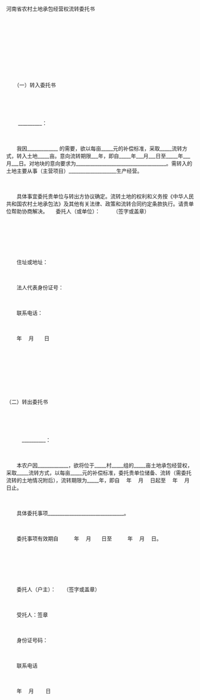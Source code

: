 



河南省农村土地承包经营权流转委托书



 

　　

　　

　　

　　


 
　　
 
　　（一）转入委托书
 
　　
 
　　

　　 __________：

　　

　　我因_____________ 的需要，欲以每亩_____元的补偿标准，采取_____流转方式，转入土地_____亩。意向流转期限___年，即自_____年___月___日至_____年___月___日。对地块的意向要求为______________________________________。需转入的土地主要从事（主营项目）____________________生产经营。

　　

　　具体事宜委托贵单位与转出方协议确定。流转土地的权利和义务按《中华人民共和国农村土地承包法》及其他有关法律、政策和流转合同约定条款执行。请贵单位帮助协商解决。　　委托人（或单位）：　　　（签字或盖章）

　　

　　

　　

　　住址或地址：

　　

　　法人代表身份证号：

　　

　　联系电话：

　　

　　年　 月　　日

　　

　　

　　

　　


 （二）转出委托书
 
　　
 
　　

　　　__________：

　　

　　本农户因_____________，欲将位于_____村_____组的_____亩土地承包经营权，采取_____流转方式，以每亩_____元的补偿标准，委托贵单位储备、流转（需委托流转的土地情况附后），流转期限为_____年，即自　 年　 月　 日起至　 年　 月　 日止。

　　

　　具体委托事项________________________________。

　　

　　委托事项有效期自　　　年　 月　　日至　　　年　 月　 日。　　

　　

　　

　　

　　委托人（户主）：　　（签字或盖章）　 

　　

　　受托人：签章

　　

　　身份证号码：

　　

　　联系电话

　　

　　年　 月　　 日